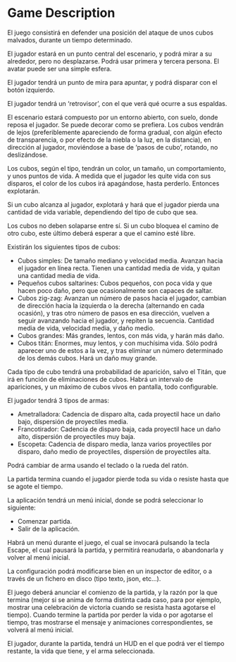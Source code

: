 # Game Description

El juego consistirá en defender una posición del ataque de unos cubos malvados, durante un
tiempo determinado.

El jugador estará en un punto central del escenario, y podrá mirar a su alrededor, pero no
desplazarse. Podrá usar primera y tercera persona. El avatar puede ser una simple esfera.

El jugador tendrá un punto de mira para apuntar, y podrá disparar con el botón izquierdo.

El jugador tendrá un ‘retrovisor’, con el que verá qué ocurre a sus espaldas.

El escenario estará compuesto por un entorno abierto, con suelo, donde reposa el jugador. Se
puede decorar como se prefiera. Los cubos vendrán de lejos (preferiblemente apareciendo de
forma gradual, con algún efecto de transparencia, o por efecto de la niebla o la luz, en la
distancia), en dirección al jugador, moviéndose a base de ‘pasos de cubo’, rotando, no
deslizándose.

Los cubos, según el tipo, tendrán un color, un tamaño, un comportamiento, y unos puntos de
vida. A medida que el jugador les quite vida con sus disparos, el color de los cubos irá
apagándose, hasta perderlo. Entonces explotarán.

Si un cubo alcanza al jugador, explotará y hará que el jugador pierda una cantidad de vida
variable, dependiendo del tipo de cubo que sea.

Los cubos no deben solaparse entre sí. Si un cubo bloquea el camino de otro cubo, este último
deberá esperar a que el camino esté libre.

Existirán los siguientes tipos de cubos:

- Cubos simples: De tamaño mediano y velocidad media. Avanzan hacia el jugador en
línea recta. Tienen una cantidad media de vida, y quitan una cantidad media de vida.
- Pequeños cubos saltarines: Cubos pequeños, con poca vida y que hacen poco daño,
pero que ocasionalmente son capaces de saltar.
- Cubos zig-zag: Avanzan un número de pasos hacia el jugador, cambian de dirección
hacia la izquierda o la derecha (alternando en cada ocasión), y tras otro número de
pasos en esa dirección, vuelven a seguir avanzando hacia el jugador, y repiten la
secuencia. Cantidad media de vida, velocidad media, y daño medio.
- Cubos grandes: Más grandes, lentos, con más vida, y harán más daño.
- Cubos titán: Enormes, muy lentos, y con muchísima vida. Sólo podrá aparecer uno de
estos a la vez, y tras eliminar un número determinado de los demás cubos. Hará un
daño muy grande.

Cada tipo de cubo tendrá una probabilidad de aparición, salvo el Titán, que irá en función de
eliminaciones de cubos. Habrá un intervalo de apariciones, y un máximo de cubos vivos en
pantalla, todo configurable.

El jugador tendrá 3 tipos de armas:

- Ametralladora: Cadencia de disparo alta, cada proyectil hace un daño bajo, dispersión
de proyectiles media.
- Francotirador: Cadencia de disparo baja, cada proyectil hace un daño alto, dispersión
de proyectiles muy baja.
- Escopeta: Cadencia de disparo media, lanza varios proyectiles por disparo, daño medio
de proyectiles, dispersión de proyectiles alta.

Podrá cambiar de arma usando el teclado o la rueda del ratón.

La partida termina cuando el jugador pierde toda su vida o resiste hasta que se agote el tiempo.

La aplicación tendrá un menú inicial, donde se podrá seleccionar lo siguiente:

- Comenzar partida.
- Salir de la aplicación.

Habrá un menú durante el juego, el cual se invocará pulsando la tecla Escape, el cual pausará
la partida, y permitirá reanudarla, o abandonarla y volver al menú inicial.

La configuración podrá modificarse bien en un inspector de editor, o a través de un fichero en
disco (tipo texto, json, etc…).

El juego deberá anunciar el comienzo de la partida, y la razón por la que termina (mejor si se
anima de forma distinta cada caso, para por ejemplo, mostrar una celebración de victoria
cuando se resista hasta agotarse el tiempo). Cuando termine la partida por perder la vida o por
agotarse el tiempo, tras mostrarse el mensaje y animaciones correspondientes, se volverá al
menú inicial.

El jugador, durante la partida, tendrá un HUD en el que podrá ver el tiempo restante, la vida
que tiene, y el arma seleccionada.
